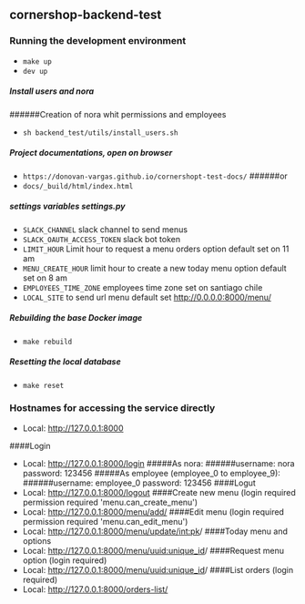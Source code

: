 ## cornershop-backend-test


### Running the development environment

* `make up`
* `dev up`

##### Install users and nora
######Creation of nora whit permissions and employees
* `sh backend_test/utils/install_users.sh`

##### Project documentations, open on browser
* `https://donovan-vargas.github.io/cornershopt-test-docs/`
######or
* `docs/_build/html/index.html`
##### settings variables settings.py 
* `SLACK_CHANNEL` slack channel to send menus
* `SLACK_OAUTH_ACCESS_TOKEN` slack bot token
* `LIMIT_HOUR` Limit hour to request a menu orders option default set on 11 am
* `MENU_CREATE_HOUR` limit hour to create a new today menu option default set on 8 am
* `EMPLOYEES_TIME_ZONE` employees time zone set on santiago chile
* `LOCAL_SITE` to send url menu default set http://0.0.0.0:8000/menu/
##### Rebuilding the base Docker image

* `make rebuild`

##### Resetting the local database

* `make reset`

### Hostnames for accessing the service directly

* Local: http://127.0.0.1:8000

####Login
* Local: http://127.0.0.1:8000/login
#####As nora:
######username: nora password: 123456
#####As employee (employee_0 to employee_9):
######username: employee_0 password: 123456
####Logut
* Local: http://127.0.0.1:8000/logout
####Create new menu (login required permission required 'menu.can_create_menu')
* Local: http://127.0.0.1:8000/menu/add/
####Edit menu (login required permission required 'menu.can_edit_menu')
* Local: http://127.0.0.1:8000/menu/update/<int:pk>/
####Today menu and options
* Local: http://127.0.0.1:8000/menu/<uuid:unique_id>/
####Request menu option (login required)
* Local: http://127.0.0.1:8000/menu/<uuid:unique_id>/
####List orders (login required)
* Local: http://127.0.0.1:8000/orders-list/
